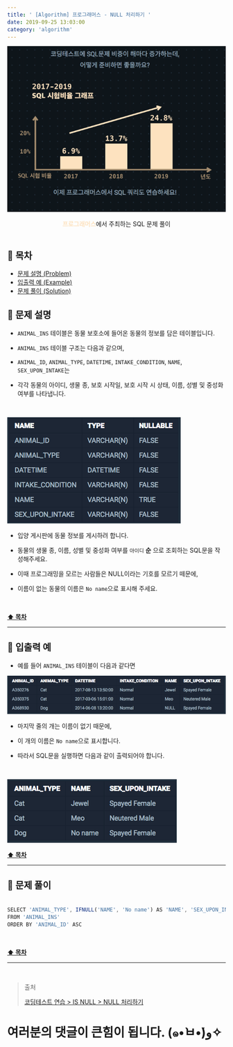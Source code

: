 ```yaml
---
title: ' [Algorithm] 프로그래머스 - NULL 처리하기 '
date: 2019-09-25 13:03:00
category: 'algorithm'
---
```


![](../../images/sql/logo.png)

<center><strong style="color:#FDE2BF">프로그래머스</strong>에서 주최하는 SQL 문제 풀이</center>

<br />

## **💎 목차**

- [문제 설명 (Problem)](#-문제-설명)
- [입출력 예 (Example)](#-입출력-예)
- [문제 풀이 (Solution)](#-문제-풀이)

## **📕 문제 설명**

- `ANIMAL_INS` 테이블은 동물 보호소에 들어온 동물의 정보를 담은 테이블입니다.

- `ANIMAL_INS` 테이블 구조는 다음과 같으며,

- `ANIMAL_ID`, `ANIMAL_TYPE`, `DATETIME`, `INTAKE_CONDITION`, `NAME`, `SEX_UPON_INTAKE`는

- 각각 동물의 아이디, 생물 종, 보호 시작일, 보호 시작 시 상태, 이름, 성별 및 중성화 여부를 나타냅니다.

<br />

![](../../images/sql/table.1.png)
<br />

- 입양 게시판에 동물 정보를 게시하려 합니다.

- 동물의 생물 종, 이름, 성별 및 중성화 여부를 `아이디` **순** 으로 조회하는 SQL문을 작성해주세요.

- 이때 프로그래밍을 모르는 사람들은 NULL이라는 기호를 모르기 떼문에,

- 이름이 없는 동물의 이름은 `No name`으로 표시해 주세요.

<br />

**[⬆ 목차](#-목차)**

---

## **📙 입출력 예**

- 예를 들어 `ANIMAL_INS` 테이블이 다음과 같다면

![](../../images/sql/isnull/3-1.example.png)
<br />

- 마지막 줄의 개는 이름이 없기 때문에,

- 이 개의 이름은 `No name`으로 표시합니다.

- 따라서 SQL문을 실행하면 다음과 같이 출력되어야 합니다.

<br />

![](../../images/sql/isnull/3-2.example.png)
<br />

**[⬆ 목차](#-목차)**

---

## **📘 문제 풀이**

```js

SELECT 'ANIMAL_TYPE', IFNULL('NAME', 'No name') AS 'NAME', 'SEX_UPON_INTAKE'
FROM 'ANIMAL_INS'
ORDER BY 'ANIMAL_ID' ASC

```

<br />

**[⬆ 목차](#-목차)**

---

<br />

> 출처
>
> <a href="https://programmers.co.kr/learn/courses/30/lessons/59410" target="_blank">코딩테스트 연습 > IS NULL > NULL 처리하기</a>

# 여러분의 댓글이 큰힘이 됩니다. (๑•̀ㅂ•́)و✧
